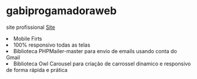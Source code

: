 # gabiprogamadoraweb
 site profissional <a href="https://gabrielimendesnicolodi.github.io/gabiprogamadoraweb/" target="_blank">Site</a>
 
<li>Mobile Firts</li>
<li>100% responsivo todas as telas</li>
<li>Biblioteca PHPMailer-master para envio de emails usando conta do Gmail</li>
<li>Biblioteca Owl Carousel para criação de carrossel dinamico e responsivo de forma rápida e prática</li>
